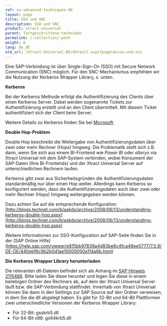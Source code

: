 ```yaml
---
ref: xu-advanced-techniques-06
layout: page
title: SSO und SNC
description: SSO und SNC
product: xtract-universal
parent: fortgeschrittene-techniken
permalink: /:collection/:path
weight: 6
lang: de_DE
old_url: /Xtract-Universal-DE/default.aspx?pageid=sso-und-snc
---
```


Eine SAP-Verbindung ist über Single-Sign-On (SSO) mit Secure Network Communication (SNC) möglich. Für den SNC-Mechanismus empfehlen wir die Nutzung der Kerberos Wrapper Library, s. unten. 


**Kerberos**

Bei der Kerberos Methode erfolgt die Authentifizierung des Clients über einen Kerberos Server. Dabei werden sogenannte Tickets zur Authentifizierung erstellt und an den Client übermittelt. Mit diesem Ticket authentifiziert sich der Client beim Server.

Weitere Details zu Kerberos finden Sie bei [Microsoft](http://technet.microsoft.com/en-us/library/bb742516.aspx).


**Double Hop-Problem**

Double Hop beschreibt die Weitergabe von Authentifizierungsdaten über zwei oder mehr Rechner (Hops) hingweg. Die Problematik stellt sich z.B. dann, wenn Sie sich aus einem BI-Frontend wie *Power BI* oder *alteryx* via Xtract Universal mit dem SAP-System verbinden, wobei Konsument der SAP-Daten (Ihre BI-Frontends) und der Xtract Universal Server auf unterschiedlichen Rechnern laufen.

Kerberos gibt zwar aus Sicherheitsgründen die Authentifizierungsdaten standardmäßig nur über einen Hop weiter. Allerdings kann Kerberos so konfiguriert werden, dass die Authentifizierungsdaten auch über zwei oder mehr Rechner (Hops) hingweg weitergegeben werden können.


Dazu achten Sie auf die entsprechende Konfiguration: <br>
[http://blogs.technet.com/b/askds/archive/2008/06/13/understanding-kerberos-double-hop.aspx](http://blogs.technet.com/b/askds/archive/2008/06/13/understanding-kerberos-double-hop.aspx)

Weitere Informationen zur SSO-Konfiguration auf SAP-Seite finden Sie in der [SAP Online Hilfe] (https://help.sap.com/viewer/e815bb97839a4d83be6c4fca48ee5777/7.5.9/DE-DE/440ebf6c9b2b0d1ae10000000a114a6b.html) 


**Die Kerberos Wrapper Library herunterladen**

Die relevanten dll-Dateien befindet sich als Anhang im [SAP Hinweis 2115486](https://launchpad.support.sap.com/#/notes/2115486). Bitte laden Sie diese herunter und legen Sie diese in einem beliebigen Ordner des Rechners ab, auf dem der Xtract Universal Server läuft bzw. die SAP-Verbindung stattfindet. Innerhalb von Xtract Universal können Sie dann in den Settings zur SAP Source auf den Ordner verweisen, in dem Sie die dll abgelegt haben. Es gibt für 32-Bit und 64-Bit Plattformen zwei unterschiedliche Versionen der Kerberos Wrapper Library:  

- Für 32-Bit: gsskrb5.dll 
- Für 64-Bit x86: gx64krb5.dll 


